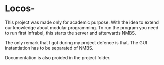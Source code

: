 # Locos-

This project was made only for academic purpose. With the idea to extend our knowledge about modular programming.
To run the program you need to run first Infrabel, this starts the server and afterwards NMBS.

The only remark that I got during my project defence is that. The GUI instantiation has to be separated of NMBS.

Documentation is also proided in the project folder.
